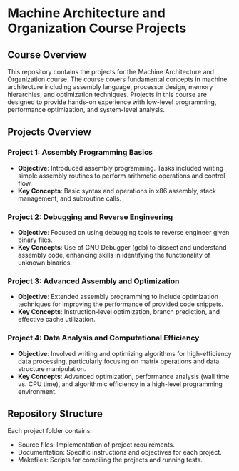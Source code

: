 # Machine Architecture and Organization Course Projects

## Course Overview

This repository contains the projects for the Machine Architecture and Organization course. The course covers fundamental concepts in machine architecture including assembly language, processor design, memory hierarchies, and optimization techniques. Projects in this course are designed to provide hands-on experience with low-level programming, performance optimization, and system-level analysis.

## Projects Overview

### Project 1: Assembly Programming Basics
- **Objective**: Introduced assembly programming. Tasks included writing simple assembly routines to perform arithmetic operations and control flow.
- **Key Concepts**: Basic syntax and operations in x86 assembly, stack management, and subroutine calls.

### Project 2: Debugging and Reverse Engineering
- **Objective**: Focused on using debugging tools to reverse engineer given binary files.
- **Key Concepts**: Use of GNU Debugger (gdb) to dissect and understand assembly code, enhancing skills in identifying the functionality of unknown binaries.

### Project 3: Advanced Assembly and Optimization
- **Objective**: Extended assembly programming to include optimization techniques for improving the performance of provided code snippets.
- **Key Concepts**: Instruction-level optimization, branch prediction, and effective cache utilization.

### Project 4: Data Analysis and Computational Efficiency
- **Objective**: Involved writing and optimizing algorithms for high-efficiency data processing, particularly focusing on matrix operations and data structure manipulation.
- **Key Concepts**: Advanced optimization, performance analysis (wall time vs. CPU time), and algorithmic efficiency in a high-level programming environment.

## Repository Structure

Each project folder contains:
- Source files: Implementation of project requirements.
- Documentation: Specific instructions and objectives for each project.
- Makefiles: Scripts for compiling the projects and running tests.
